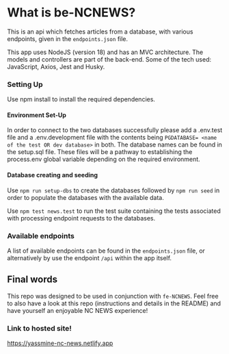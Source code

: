 # What is be-NCNEWS?

This is an api which fetches articles from a database, with various endpoints, given in the `endpoints.json` file.

This app uses NodeJS (version 18) and has an MVC architecture. The models and controllers are part of the back-end. Some of the tech used: JavaScript, Axios, Jest and Husky.

### Setting Up

Use npm install to install the required dependencies.

#### Environment Set-Up
In order to connect to the two databases successfully please add a .env.test file and a .env.development file with the contents being `PGDATABASE= <name of the test OR dev database>` in both. The database names can be found in the setup.sql file. These files will be a pathway to establishing the process.env global variable depending on the required environment.

#### Database creating and seeding

Use `npm run setup-dbs` to create the databases followed by `npm run seed` in order to populate the databases with the available data.

Use `npm test news.test` to run the test suite containing the tests associated with processing endpoint requests to the databases.

### Available endpoints

A list of available endpoints can be found in the `endpoints.json` file, or alternatively by use the endpoint `/api` within the app itself.

## Final words

This repo was designed to be used in conjunction with `fe-NCNEWS`. Feel free to also have a look at this repo (instructions and details in the README) and have yourself an enjoyable NC NEWS experience!

### Link to hosted site!

https://yassmine-nc-news.netlify.app
